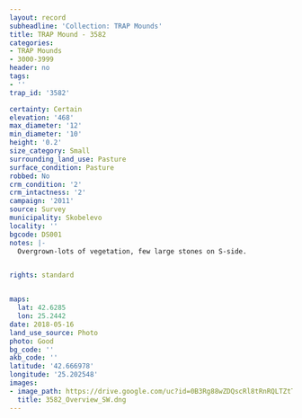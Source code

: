 ```yaml
---
layout: record
subheadline: 'Collection: TRAP Mounds'
title: TRAP Mound - 3582
categories:
- TRAP Mounds
- 3000-3999
header: no
tags:
- ''
trap_id: '3582'

certainty: Certain
elevation: '468'
max_diameter: '12'
min_diameter: '10'
height: '0.2'
size_category: Small
surrounding_land_use: Pasture
surface_condition: Pasture
robbed: No
crm_condition: '2'
crm_intactness: '2'
campaign: '2011'
source: Survey
municipality: Skobelevo
locality: ''
bgcode: DS001
notes: |-
  Overgrown-lots of vegetation, few large stones on S-side.


rights: standard


maps:
  lat: 42.6285
  lon: 25.2442
date: 2018-05-16
land_use_source: Photo
photo: Good
bg_code: ''
akb_code: ''
latitude: '42.666978'
longitude: '25.202548'
images:
- image_path: https://drive.google.com/uc?id=0B3Rg88wZDQscRl8tRnRQLTZtTHc
  title: 3582_Overview_SW.dng
---
```

